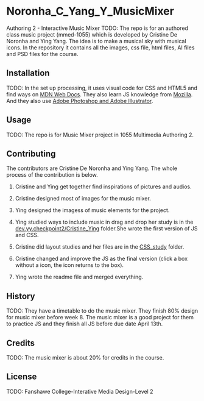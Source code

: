 # Noronha_C_Yang_Y_MusicMixer
Authoring 2 - Interactive Music Mixer
TODO: The repo is for an authored class music project (mmed-1055) which is developed by Cristine De Noronha and Ying Yang. The idea is to make a musical sky with musical icons. In the repository it contains all the images, css file, html files, AI files and PSD files for the course.

## Installation
TODO: In the set up processing, it uses visual code for CSS and HTML5 and find ways on [MDN Web Docs](https://developer.mozilla.org/en-US/). They also learn JS knowledge from [Mozilla](https://developer.mozilla.org/fr/docs/Web/JavaScript).
And they also use [Adobe Photoshop and Adobe Illustrator](https://www.adobe.com/ca_fr/).

## Usage
TODO: The repo is for Music Mixer project in 1055 Multimedia Authoring 2.

## Contributing
The contributors are Cristine De Noronha and Ying Yang. The whole process of the contribution is below.
1. Cristine and Ying get together find inspirations of pictures and audios.
2. Cristine designed most of images for the music mixer. 
3. Ying designed the imagess of music elements for the project.
4. Ying studied ways to include music in drag and drop her study is in the [dev.yy.checkpoint2/Cristine_Ying](https://github.com/crisdenoronha/Noronha_C_Yang_Y_MusicMixer/tree/main/dev.yy.checkpoint2/Cristine_Ying) folder.She wrote the first version of JS and CSS.
5. Cristine did layout studies and her files are in the [CSS_study](https://github.com/crisdenoronha/Noronha_C_Yang_Y_MusicMixer/tree/dev.cdn.css) folder.

6. Cristine changed and improve the JS as the final version (click a box without a icon, the icon returns to the box).

7. Ying wrote the readme file and merged everything.

## History
TODO: They have a timetable to do the music mixer. They finish 80% design for music mixer before week 8. The music mixer is a good project for them to practice JS and they finish all JS before due date April 13th.

## Credits
TODO: The music mixer is about 20% for credits in the course.

## License
TODO: Fanshawe College-Interative Media Design-Level 2


